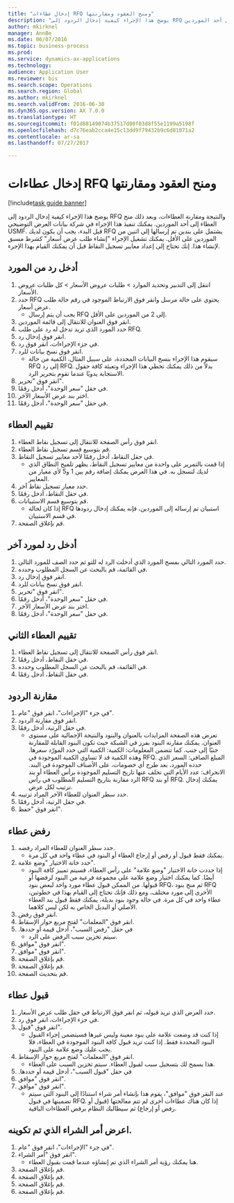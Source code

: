 ```yaml
--- 
title: "إدخال عطاءات RFQ ومنح العقود ومقارنتها"
description: "يوضح هذا الإجراء كيفية إدخال الردود إلى RFQ والنتيجة ومقارنة العطاءات، وبعد ذلك منح العطاء إلى أحد الموردين."
author: mkirknel
manager: AnnBe
ms.date: 06/07/2016
ms.topic: business-process
ms.prod: 
ms.service: dynamics-ax-applications
ms.technology: 
audience: Application User
ms.reviewer: bis
ms.search.scope: Operations
ms.search.region: Global
ms.author: mkirknel
ms.search.validFrom: 2016-06-30
ms.dyn365.ops.version: AX 7.0.0
ms.translationtype: HT
ms.sourcegitcommit: f01d88149074b37517d00f03d8f55e1199a5198f
ms.openlocfilehash: d7c76eab2cca4e15c13dd9f79432b9c6d81071a2
ms.contentlocale: ar-sa
ms.lasthandoff: 07/27/2017

---
```

# <a name="enter-and-compare-rfq-bids-and-award-contracts"></a>إدخال عطاءات RFQ ومنح العقود ومقارنتها

[!include[task guide banner](../../includes/task-guide-banner.md)]

يوضح هذا الإجراء كيفية إدخال الردود إلى RFQ والنتيجة ومقارنة العطاءات، وبعد ذلك منح العطاء إلى أحد الموردين. يمكنك تنفيذ هذا الإجراء في شركة بيانات العرض التوضيحي USMF. قبل البدء، يجب أن يكون لديك RFQ يشتمل على بندين تم إرسالها إلى اثنين من الموردين على الأقل. يمكنك تشغيل الإجراء "إنشاء طلب عرض أسعار" كشرط مسبق لإنشاء هذا. إنك تحتاج إلى إعداد معايير تسجيل النقاط قبل أن يمكنك القيام بهذا الإجرء.


## <a name="enter-a-reply-from-a-vendor"></a>أدخل رد من المورد
1. انتقل إلى التدبير وتحديد الموارد > طلبات عروض الأسعار‬ > كل طلبات عروض الأسعار‬.
2. حدد RFQ يحتوي على حالة مرسل وانقر فوق الارتباط الموجود في رقم حالة طلب عرض أسعار.
    * يجب أن يتم إرسال RFQ إلى 2 من الموردين على الأقل.  
3. انقر فوق العنوان للانتقال إلى قائمة الموردين.
4. حدد المورد الذي تريد تدخل له رد على طلب RFQ.
5. انقر فوق إدخال رد.
6. في جزء الإجراءات، انقر فوق رد.
7. انقر فوق نسخ بيانات للرد.
    * سيقوم هذا الإجراء بنسخ البيانات المحددة، على سبيل المثال، الكمية من حالة RFQ إلى رد RFQ. بدلاً من ذلك يمكنك تخطي هذا الإجراء وتعبئة كافة حقول الاستجابة يدويًا عندما تقوم بتحرير الرد.  
8. انقر فوق "تحرير".
9. في حقل "سعر الوحدة"، أدخل رقمًا.
10. اختر بند عرض الأسعار الآخر.
11. في حقل "سعر الوحدة"، أدخل رقمًا.

## <a name="score-the-bid"></a>تقييم العطاء
1. انقر فوق رأس الصفحة للانتقال إلى تسجيل نقاط العطاء.
2. قم بتوسيع قسم تسجيل نقاط العطاء.
3. في حقل النقاط، أدخل رقمًا لأحد معايير تسجيل النقاط.
    * إذا قمت بالتمرير على واحدة من معايير تسجيل النقاط، يظهر تلميح النطاق الذي لديك لتسجل به. في هذا العرض يمكنك إضافة رقم بين 1 و5 لأي معيار من المعايير.  
4. حدد معيار تسجيل نقاط آخر.
5. في حقل النقاط، أدخل رقمًا.
6. قم بتوسيع قسم الاستبيانات.
    * إذا كان لحالة RFQ استبيان تم إرساله إلى الموردين، فإنه يمكنك إدخال ردودها في قسم الاستبيان.  
7. قم بإغلاق الصفحة.

## <a name="enter-a-reply-for-another-vendor"></a>أدخل رد لمورد آخر
1. حدد المورد التالي بمسح المورد الذي أدخلت الرد له للتو ثم حدد الصف للمورد التالي.
2. في القائمة، قم بالبحث عن السجل المطلوب وحدده.
3. انقر فوق إدخال رد.
4. انقر فوق نسخ بيانات للرد.
5. انقر فوق "تحرير".
6. في حقل "سعر الوحدة"، أدخل رقمًا.
7. اختر بند عرض الأسعار الآخر.
8. في حقل "سعر الوحدة"، أدخل رقمًا.

## <a name="score-the-second-bid"></a>تقييم العطاء الثاني
1. انقر فوق رأس الصفحة للانتقال إلى تسجيل نقاط العطاء.
2. في حقل النقاط، أدخل رقمًا.
3. في القائمة، قم بالبحث عن السجل المطلوب وحدده.
4. في حقل النقاط، أدخل رقمًا.

## <a name="compare-the-replies"></a>مقارنة الردود
1. في جزء "الإجراءات"، انقر فوق "عام".
2. انقر فوق مقارنة الردود.
3. في حقل الرتبة، أدخل رقمًا.
    * تعرض هذه الصفحة المزايدات بالعنوان والبنود والنتيجة الإجمالية على مستوى العنوان. يمكنك مقارنة البنود بفرز في الشبكة حيث تكون البنود القابلة للمقارنة جنبًا إلى جنب. كما تتضمن المعلومات:   الكمية: الكمية التي حدد المورّد سعرها. وهذه الكمية قد لا تساوي الكمية الموجودة في RFQ.   المبلغ الصافي: السعر الذي حدده المورد، بعد طرح أي خصومات، على الأصناف الموجودة في البند.   الانحراف: عدد الأيام التي تخلف عنها تاريخ التسليم الموجودة برأس العطاء أو بند الرد مقارنة بتاريخ التسليم المطلوب في رأس RFQ أو بند RFQ.   يمكنك إدخال ترتيب لكل عرض.  
4. حدد سطر العنوان للعطاء الآخر المراد ترتيبه.
5. في حقل الرتبة، أدخل رقمًا.
6. انقر فوق "حفظ".

## <a name="reject-a-bid"></a>رفض عطاء
1. حدد سطر العنوان للعطاء المراد رفضه.
    * يمكنك فقط قبول أو رفض أو إرجاع العطاء أو البنود في عطاء واحد في كل مرة.  
2. حدد خانة الاختيار "وضع علامة".
    * إذا حددت خانة الاختيار "وضع علامة" على رأس العطاء، فسيتم تمييز كافة البنود أيضًا. كما يمكنك اختيار وضع علامة على مجموعة فرعية من البنود لرفضها أو قبولها. من الممكن قبول عطاء مورد واحد لبعض بنود RFQ، ثم منح بنود RFQ الأخرى إلى مورد مختلف، ومع ذلك فإنك تحتاج إلى القيام بهذا في خطوتين، عطاء واحد في كل مرة. في حالة وجود بنود بديلة، يمكنك فقط قبول بند العطاء الأصلي أو البديل الخاص به لكن ليس كلاهما.  
3. انقر فوق رفض.
4. انقر فوق "المعلمات" لفتح مربع حوار الإسقاط‬.
5. في حقل "‏‫رفض السبب"، أدخل قيمة أو حددها.
    * سيتم تخزين سبب الرفض على الرد.  
6. انقر فوق "موافق".
7. انقر فوق "موافق".
8. قم بإغلاق الصفحة.
9. قم بإغلاق الصفحة.
10. قم بتحديث الصفحة.

## <a name="accept-a-bid"></a>قبول عطاء
1. حدد العرض الذي تريد قبوله، ثم انقر فوق الارتباط في حقل طلب عرض الأسعار.
2. في جزء الإجراءات، انقر فوق رد.
3. انقر فوق "قبول".
    * إذا كنت قد وضعت علامة على بنود معينة وليس غيرها فسيتضمن إجراء القبول البنود المحددة فقط. إذا كنت تريد قبول كافة البنود الموجودة في العطاء، فلا يجب عليك وضع علامة على البنود.  
4. انقر فوق "المعلمات" لفتح مربع حوار الإسقاط‬.
    * هذا يسمح لك بتسجيل سبب لقبول العطاء. سيتم تخزين السبب على العطاء.  
5. في حقل "‏‫قبول السبب"، أدخل قيمة أو حددها.
6. انقر فوق "موافق".
7. انقر فوق "موافق".
    * عند النقر فوق "موافق"، يقوم هذا بإنشاء أمر شراء استنادًا إلى البنود التي سيتم تضمينها في قبول RFQ. إذا كان هناك عطاءات أخرى لم تتم معالجتها (قبول أو رفض أو إرجاع) ثم سيطالبك النظام برفض العطاءات الباقية.  

## <a name="view-the-purchase-order-thats-been-generated"></a>اعرض أمر الشراء الذي تم تكوينه.
1. في جزء "الإجراءات"، انقر فوق "عام".
2. انقر فوق "أمر الشراء".
    * هنا يمكنك رؤية أمر الشراء الذي تم إنشاؤه عندما قمت بقبول العطاء.  
3. قم بإغلاق الصفحة.
4. قم بإغلاق الصفحة.
5. قم بإغلاق الصفحة.
6. قم بإغلاق الصفحة.


